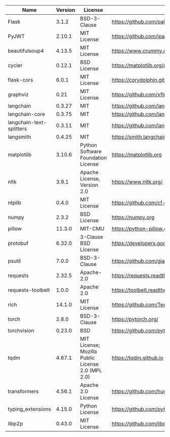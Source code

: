 | Name                     | Version | License                                           | URL                                                |
|--------------------------|---------|---------------------------------------------------|----------------------------------------------------|
| Flask                    | 3.1.2   | BSD-3-Clause                                      | https://github.com/pallets/flask/                  |
| PyJWT                    | 2.10.1  | MIT License                                       | https://github.com/jpadilla/pyjwt                  |
| beautifulsoup4           | 4.13.5  | MIT License                                       | https://www.crummy.com/software/BeautifulSoup/bs4/ |
| cycler                   | 0.12.1  | BSD License                                       | https://matplotlib.org/cycler/                     |
| flask-cors               | 6.0.1   | MIT License                                       | https://corydolphin.github.io/flask-cors/          |
| graphviz                 | 0.21    | MIT License                                       | https://github.com/xflr6/graphviz                  |
| langchain                | 0.3.27  | MIT                                               | https://github.com/langchain-ai/langchain          |
| langchain-core           | 0.3.75  | MIT                                               | https://github.com/langchain-ai/langchain          |
| langchain-text-splitters | 0.3.11  | MIT                                               | https://github.com/langchain-ai/langchain          |
| langsmith                | 0.4.25  | MIT                                               | https://smith.langchain.com/                       |
| matplotlib               | 3.10.6  | Python Software Foundation License                | https://matplotlib.org                             |
| nltk                     | 3.9.1   | Apache License, Version 2.0                       | https://www.nltk.org/                              |
| ntplib                   | 0.4.0   | MIT License                                       | https://github.com/cf-natali/ntplib                |
| numpy                    | 2.3.2   | BSD License                                       | https://numpy.org                                  |
| pillow                   | 11.3.0  | MIT-CMU                                           | https://python-pillow.github.io                    |
| protobuf                 | 6.32.0  | 3-Clause BSD License                              | https://developers.google.com/protocol-buffers/    |
| psutil                   | 7.0.0   | BSD-3-Clause                                      | https://github.com/giampaolo/psutil                |
| requests                 | 2.32.5  | Apache-2.0                                        | https://requests.readthedocs.io                    |
| requests-toolbelt        | 1.0.0   | Apache 2.0                                        | https://toolbelt.readthedocs.io/                   |
| rich                     | 14.1.0  | MIT License                                       | https://github.com/Textualize/rich                 |
| torch                    | 2.8.0   | BSD-3-Clause                                      | https://pytorch.org/                               |
| torchvision              | 0.23.0  | BSD                                               | https://github.com/pytorch/vision                  |
| tqdm                     | 4.67.1  | MIT License; Mozilla Public License 2.0 (MPL 2.0) | https://tqdm.github.io                             |
| transformers             | 4.56.1  | Apache 2.0 License                                | https://github.com/huggingface/transformers        |
| typing_extensions        | 4.15.0  | Python License                                    | https://github.com/python/typing_extensions        |
| libp2p                   | 0.43.0  | MIT License                                       | https://github.com/libp2p/go-libp2p                |
